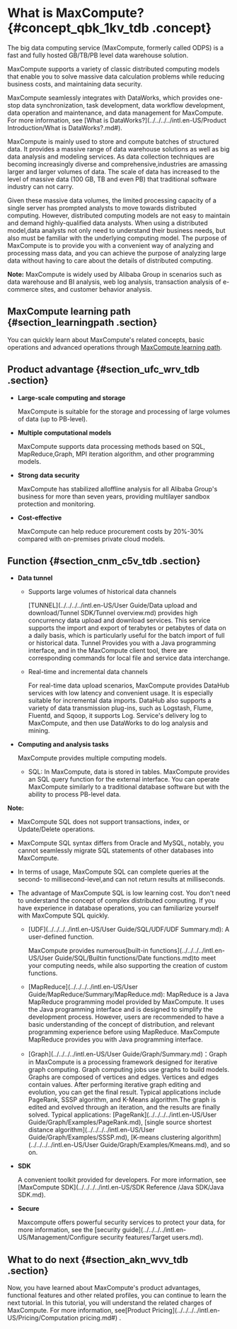 # What is MaxCompute? {#concept_qbk_1kv_tdb .concept}

The big data computing service \(MaxCompute, formerly called ODPS\) is a fast and fully hosted GB/TB/PB level data warehouse solution.

MaxCompute supports a variety of classic distributed computing models that enable you to solve massive data calculation problems while reducing business costs, and maintaining data security.

MaxCompute seamlessly integrates with DataWorks, which provides one-stop data synchronization, task development, data workflow development, data operation and maintenance, and data management for MaxCompute. For more information, see [What is DataWorks?](../../../../intl.en-US/Product Introduction/What is DataWorks?.md#).

MaxCompute is mainly used to store and compute batches of structured data. It provides a massive range of data warehouse solutions as well as big data analysis and modeling services. As data collection techniques are becoming increasingly diverse and comprehensive,industries are amassing larger and larger volumes of data. The scale of data has increased to the level of massive data \(100 GB, TB and even PB\) that traditional software industry can not carry.

Given these massive data volumes, the limited processing capacity of a single server has prompted analysts to move towards distributed computing. However, distributed computing models are not easy to maintain and demand highly-qualified data analysts. When using a distributed model,data analysts not only need to understand their business needs, but also must be familiar with the underlying computing model. The purpose of MaxCompute is to provide you with a convenient way of analyzing and processing mass data, and you can achieve the purpose of analyzing large data without having to care about the details of distributed computing.

**Note:** MaxCompute is widely used by Alibaba Group in scenarios such as data warehouse and BI analysis, web log analysis, transaction analysis of e-commerce sites, and customer behavior analysis.

## MaxCompute learning path {#section_learningpath .section}

You can quickly learn about MaxCompute's related concepts, basic operations and advanced operations through [MaxCompute learning path](https://www.alibabacloud.com/getting-started/learningpath/maxcompute).

## Product advantage {#section_ufc_wrv_tdb .section}

-   **Large-scale computing and storage** 

    MaxCompute is suitable for the storage and processing of large volumes of data \(up to PB-level\).

-   **Multiple computational models** 

    MaxCompute supports data processing methods based on SQL, MapReduce,Graph, MPI iteration algorithm, and other programming models.

-   **Strong data security** 

    MaxCompute has stabilized alloffline analysis for all Alibaba Group's business for more than seven years, providing multilayer sandbox protection and monitoring.

-   **Cost-effective** 

    MaxCompute can help reduce procurement costs by 20%-30% compared with on-premises private cloud models.


## Function {#section_cnm_c5v_tdb .section}

-   **Data tunnel** 
    -   Supports large volumes of historical data channels

        [TUNNEL](../../../../intl.en-US/User Guide/Data upload and download/Tunnel SDK/Tunnel overview.md) provides high concurrency data upload and download services. This service supports the import and export of terabytes or petabytes of data on a daily basis, which is particularly useful for the batch import of full or historical data. Tunnel Provides you with a Java programming interface, and in the MaxCompute client tool, there are corresponding commands for local file and service data interchange.

    -   Real-time and incremental data channels

        For real-time data upload scenarios, MaxCompute provides DataHub services with low latency and convenient usage. It is especially suitable for incremental data imports. DataHub also supports a variety of data transmission plug-ins, such as Logstash, Flume, Fluentd, and Sqoop, it supports Log. Service's delivery log to MaxCompute, and then use DataWorks to do log analysis and mining.

-   **Computing and analysis tasks** 

    MaxCompute provides multiple computing models.

    -   SQL: In MaxCompute, data is stored in tables. MaxCompute provides an SQL query function for the external interface. You can operate MaxCompute similarly to a traditional database software but with the ability to process PB-level data.

**Note:** 

-   MaxCompute SQL does not support transactions, index, or Update/Delete operations.
-   MaxCompute SQL syntax differs from Oracle and MySQL, notably, you cannot seamlessly migrate SQL statements of other databases into MaxCompute.
-   In terms of usage, MaxCompute SQL can complete queries at the second- to millisecond-level,and can not return results at milliseconds.
-   The advantage of MaxCompute SQL is low learning cost. You don't need to understand the concept of complex distributed computing. If you have experience in database operations, you can familiarize yourself with MaxCompute SQL quickly.
    -   [UDF](../../../../intl.en-US/User Guide/SQL/UDF/UDF Summary.md): A user-defined function.

        MaxCompute provides numerous[built-in functions](../../../../intl.en-US/User Guide/SQL/Builtin functions/Date functions.md)to meet your computing needs, while also supporting the creation of custom functions.

    -   [MapReduce](../../../../intl.en-US/User Guide/MapReduce/Summary/MapReduce.md): MapReduce is a Java MapReduce programming model provided by MaxCompute. It uses the Java programming interface and is designed to simplify the development process. However, users are recommended to have a basic understanding of the concept of distribution, and relevant programming experience before using MapReduce. MaxCompute MapReduce provides you with Java programming interface.
    -   [Graph](../../../../intl.en-US/User Guide/Graph/Summary.md)：Graph in MaxCompute is a processing framework designed for iterative graph computing. Graph computing jobs use graphs to build models. Graphs are composed of vertices and edges. Vertices and edges contain values. After performing iterative graph editing and evolution, you can get the final result. Typical applications include PageRank, SSSP algorithm, and K-Means algorithm.The graph is edited and evolved through an iteration, and the results are finally solved. Typical applications: [PageRank](../../../../intl.en-US/User Guide/Graph/Examples/PageRank.md), [single source shortest distance algorithm](../../../../intl.en-US/User Guide/Graph/Examples/SSSP.md), [K-means clustering algorithm](../../../../intl.en-US/User Guide/Graph/Examples/Kmeans.md), and so on.
-   **SDK** 

    A convenient toolkit provided for developers. For more information, see [MaxCompute SDK](../../../../intl.en-US/SDK Reference /Java SDK/Java SDK.md).

-   **Secure** 

    Maxcompute offers powerful security services to protect your data, for more information, see the [security guide](../../../../intl.en-US/Management/Configure security features/Target users.md).


## What to do next {#section_akn_wvv_tdb .section}

Now, you have learned about MaxCompute's product advantages, functional features and other related profiles, you can continue to learn the next tutorial. In this tutorial, you will understand the related charges of MaxCompute. For more information, see[Product Pricing](../../../../intl.en-US/Pricing/Computation pricing.md#) .


